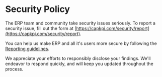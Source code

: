 # Security Policy

The ERP team and community take security issues seriously. To report a security issue, fill out the form at [https://capkpi.com/security/report](https://capkpi.com/security/report).

You can help us make ERP and all it's users more secure by following the [Reporting guidelines](https://capkpi.com/security).

We appreciate your efforts to responsibly disclose your findings. We'll endeavor to respond quickly, and will keep you updated throughout the process.